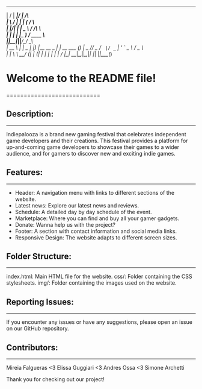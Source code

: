   __  __ ______  _____                    
 |  \/  |  ____|/ ____|  /\               
 | \  / | |__  | (___   /  \              
 | |\/| |  __|  \___ \ / /\ \             
 | |  | | |____ ____) / ____ \            
 |_|__|_|______|_____/_/    \_\           
 |  __ \              | |               _ 
 | |__) |___  __ _  __| |_ __ ___   ___(_)
 |  _  // _ \/ _` |/ _` | '_ ` _ \ / _ \  
 | | \ \  __/ (_| | (_| | | | | | |  __/_ 
 |_|  \_\___|\__,_|\__,_|_| |_| |_|\___(_)
                             
                                            
# Welcome to the README file!
===========================

## Description:
------------
Indiepalooza is a brand new gaming festival that celebrates independent game developers and their creations. This festival provides a platform for up-and-coming game developers to showcase their games to a wider audience, and for gamers to discover new and exciting indie games.

## Features:
---------
- Header: A navigation menu with links to different sections of the website.
- Latest news: Explore our latest news and reviews.
- Schedule: A detailed day by day schedule of the event.
- Marketplace: Where you can find and buy all your gamer gadgets.
- Donate: Wanna help us with the project?
- Footer: A section with contact information and social media links.
- Responsive Design: The website adapts to different screen sizes.

## Folder Structure:
-----------------
index.html: Main HTML file for the website.
css/: Folder containing the CSS stylesheets.
img/: Folder containing the images used on the website.

## Reporting Issues:
-----------------
If you encounter any issues or have any suggestions, please open an issue on our GitHub repository.

## Contributors:
--------
Mireia Falgueras <3
Elissa Guggiari <3
Andres Ossa <3
Simone Archetti

Thank you for checking out our project!